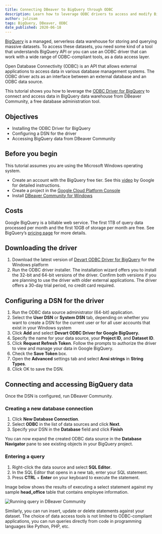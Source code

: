 ```yaml
---
title: Connecting DBeaver to BigQuery through ODBC
description: Learn how to leverage ODBC drivers to access and modify BigQuery data from DBeaver.
author: julzsam
tags: BigQuery, DBeaver, ODBC
date_published: 2020-06-18
---
```


[BigQuery](https://cloud.google.com/bigquery/) is a managed, serverless data warehouse for storing and querying massive datasets. To access these datasets, you need some kind of a tool that understands BigQuery API or you can use an ODBC driver that can work with a wide range of ODBC-compliant tools, as a data access layer.

Open Database Connectivity (ODBC) is an API that allows external applications to access data in various database management systems. The ODBC driver acts as an interface between an external database and an ODBC data source.

This tutorial shows you how to leverage the [ ODBC Driver for BigQuery](https://www.devart.com/odbc/bigquery/) to connect and access data in BigQuery data warehouse from DBeaver Community, a free database administration tool.  


## Objectives
* Installing the ODBC Driver for BigQuery
* Configuring a DSN for the driver
* Accessing BigQuery data from DBeaver Community

## Before you begin
This tutorial assumes you are using the Microsoft Windows operating system. 
* Create an account with the BigQuery free tier. See this [video](https://www.youtube.com/watch?v=w4mzE--sprY&list=PLIivdWyY5sqI6Jd0SbqviEgoA853EvDsq&index=2) by Google for detailed instructions.
* Create a project in the [Google Cloud Platform Console](https://console.cloud.google.com/)
* Install [DBeaver Community for Windows](https://dbeaver.io/download/)


## Costs
Google BigQuery is a billable web service. The first 1TB of query data processed per month and  the first 10GB of storage per month are free. 
See BigQuery’s [pricing page](https://cloud.google.com/bigquery/pricing) for more details.   



## Downloading the driver
1. Download the latest version of [Devart ODBC Driver for BigQuery](https://www.devart.com/odbc/bigquery/download.html) for the Windows platform
2. Run the ODBC driver installer. The installation wizard offers you to install the 32-bit and 64-bit versions of the driver. Confirm both versions if you are planning to use the driver with older external applications. The driver offers a 30-day trial period, no credit card required.  


## Configuring a DSN for the driver

1. Run the ODBC data source administrator (64-bit) application.
2. Select the **User DSN** or **System DSN** tab, depending on whether you want to create a DSN for the current user or for all user accounts that exist in your Windows system
3. Click **Add** and select **Devart ODBC Driver for Google BigQuery.** 
4. Specify the name for your data source, your **Project ID**, and **Dataset ID**.
5. Click **Request Refresh Token**. Follow the prompts to authorize the driver to view and manage your data in Google BigQuery.
6. Check the **Save Token** box.
7. Open the **Advanced** settings tab and select **Ansi strings** in **String Types**. 
8. Click OK to save the DSN.

## Connecting and accessing BigQuery data

Once the DSN is configured, run DBeaver Community. 

### Creating a new database connection
1. Click **New Database Connection**.
2. Select **ODBC** in the list of data sources and click **Next**.
3. Specify your DSN in the **Database** field and click  **Finish**

You can now expand the created ODBC data source in the **Database Navigator** pane to see existing objects in your BigQuery project.


### Entering a query

1. Right-click the data source and select **SQL Editor**.
2. In the SQL Editor that opens in a new tab, enter your SQL statement.
3. Press **CTRL** + **Enter** on your keyboard to execute the statement.

Image below shows the results of executing a select statement against my sample **head_office** table that contains employee information.

![Running query in DBeaver Community](https://storage.googleapis.com/gcp-community/tutorials/bigquery-from-dbeaver-odbc/select-statement.png)

Similarly, you can run insert, update or delete statements against your dataset. The choice of data access tools is not limited to ODBC-compliant applications, you can run queries directly from code in programming languages like Python, PHP, etc.
